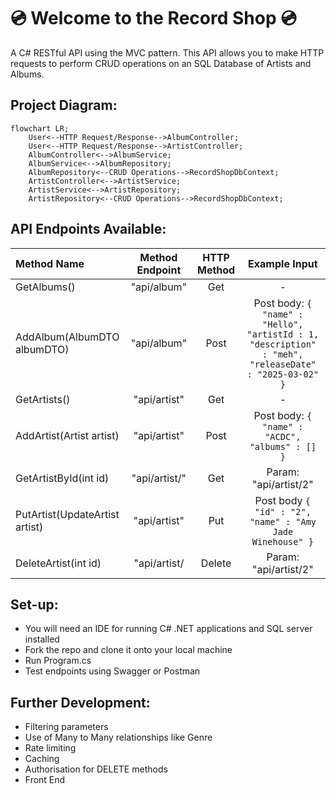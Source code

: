 # 💿 Welcome to the Record Shop 💿

A C# RESTful API using the MVC pattern. This API allows you to make HTTP requests to perform CRUD operations on an SQL Database of Artists and Albums. 

## Project Diagram:

```mermaid
flowchart LR;
    User<--HTTP Request/Response-->AlbumController;
    User<--HTTP Request/Response-->ArtistController;
    AlbumController<-->AlbumService;
    AlbumService<-->AlbumRepository;
    AlbumRepository<--CRUD Operations-->RecordShopDbContext;
    ArtistController<-->ArtistService;
    ArtistService<-->ArtistRepository;
    ArtistRepository<--CRUD Operations-->RecordShopDbContext;
```

## API Endpoints Available: 

| Method Name                | Method Endpoint   | HTTP Method | Example Input |
| :------------------------  | :---------------: | :---------: | :----------:  |
| GetAlbums()                | "api/album"       |    Get      | - |
| AddAlbum(AlbumDTO albumDTO) | "api/album"       |   Post      | Post body: `{ "name" : "Hello", "artistId : 1, "description" : "meh",  "releaseDate" : "2025-03-02" }`
| GetArtists()  |  "api/artist"   | Get | - |
| AddArtist(Artist artist) |  "api/artist"   |  Post | Post body: `{ "name" : "ACDC", "albums" : [] }` |
| GetArtistById(int id) | "api/artist/<id>" | Get | Param: "api/artist/2" |
| PutArtist(UpdateArtist artist) | "api/artist" | Put | Post body `{ "id" : "2", "name" : "Amy Jade Winehouse" }` | 
| DeleteArtist(int id) | "api/artist/<id> | Delete|  Param: "api/artist/2" |


## Set-up: 

- You will need an IDE for running C# .NET applications and SQL server installed 
- Fork the repo and clone it onto your local machine
- Run Program.cs
- Test endpoints using Swagger or Postman

## Further Development: 

- Filtering parameters 
- Use of Many to Many relationships like Genre
- Rate limiting
- Caching
- Authorisation for DELETE methods  
- Front End 






